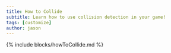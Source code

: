 ```yaml
---
title: How to Collide
subtitle: Learn how to use collision detection in your game!
tags: [customize]
author: jason
---
```

{% include blocks/howToCollide.md %}
